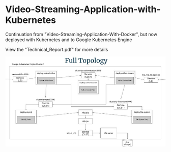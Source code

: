 # Video-Streaming-Application-with-Kubernetes
Continuation from "Video-Streaming-Application-With-Docker", but now deployed with Kubernetes and to Google Kubernetes Engine

View the "Technical_Report.pdf" for more details

![alt text](https://github.com/jperlas2019/Video-Streaming-Application-with-Kubernetes/blob/main/Topology.jpg?raw=true)
